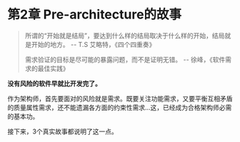# 第2章 Pre-architecture的故事

> 所谓的“开始就是结局”，要达到什么样的结局取决于什么样的开始，结局就是开始的地方。 -- T.S 艾略特，《四个四重奏》
>
> 需求验证的目标是尽可能的暴露问题，而不是证明无错。 -- 徐峰，《软件需求的最佳实践》

**没有风险的软件早就比开发完了。**

作为架构师，首先要面对的风险就是需求。既要关注功能需求，又要平衡互相矛盾的质量属性需求，还不能遗漏各方面的约束性需求...这，已经成为合格架构师必需的基本功。

接下来，3个真实故事都说明了这一点。

